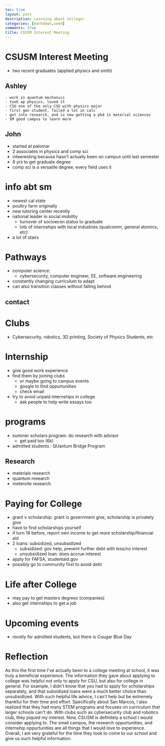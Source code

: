 ```yaml
---
toc: true
layout: post
description: Learning about college!
categories: [markdown,seed]
comments: true
title: CSUSM Interest Meeting
---
```


# CSUSM Interest Meeting

- two recent graduates (applied physics and smth)

## Ashley
    - work in quantum mechanics
    - took ap physics, loved it
    - CSU one of the only CSU with physics major
    - first gen student, failed a lot in calc
    - got into research, and is now getting a phd in material sciences
    - SM good campus to learn more

## John

- started at palomar
- 2 associates in physics and comp sci
- inteeresting because hasn't actually been on campus until last semester
- 6 yrs to get graduate degree
- comp sci is a versatile degree, every field uses it

# info abt sm

- newest cal state
- poultry farm originally
- new tutoring center recently
- national leader in social mobility
    - turnover of socioecon status to graduate
    - lots of internships with local industries (qualcomm, general atomics, etc)
- a lot of stairs

# Pathways

- computer science:
    - cybersecurity, computer engineer, EE, software engineering
- constantly changing curriculum to adapt 
- can also transition classes without falling behind

## contact


# Clubs

- Cybersecurity, robotics, 3D printing, Society of Physics Students, etc

# Internship

- give good work experience
- find them by joining clubs
    - or maybe going to campus events 
    - google to find oppurtunities
    - check email 
- try to avoid unpaid internships in college
    - ask people to help write essays too

# programs

- summer scholars program: do research with advisor
    - get paid too (6k)
- admitted students : QUantum Bridge Program

## Research

- materials research
- quantum research
- meteroite research

# Paying for College

- grant v scholarship: grant is government give, scholarship is privately give
- have to find scholarships yourself
- if turn 18 before, report own income to get more scholarship/financial aid
- 2 loans: subsidized, unsubsidized
    - subsidized: gov help, prevent further debt with less/no interest
    - unsubsidized loan: does accrue interest
- apply for FAFSA, studentaid.gov
- possibly go to community first to avoid debt

# Life after College

- may pay to get masters degrees (companies)
- also get internships to get a job

# Upcoming events

- mostly for admitted students, but there is Cougar Blue Day

# Reflection

As this the first time I've actually been to a college meeting at school, it was truly a beneficial experience. The information they gave about applying to college was helpful not only to apply for CSU, but also for college in general. For example, I didn't know that you had to apply for scholarships separately, and that subsidized loans were a much better choice than unsubsidized. With such helpful life advice, I can't help but be extremely thankful for their time and effort. Specifically about San Marcos, I also realized that they had many STEM programs and focuses on curriculum that larger schools can't do. With clubs such as cybersecurity club and robotics club, they piqued my interest. Now, CSUSM is definitely a school I would consider applying to. The small campus, the research oppurtunities, and internship oppurtunities are all things that I would love to experience. Overall, I am very grateful for the time they took to come to our school and give us such helpful information.